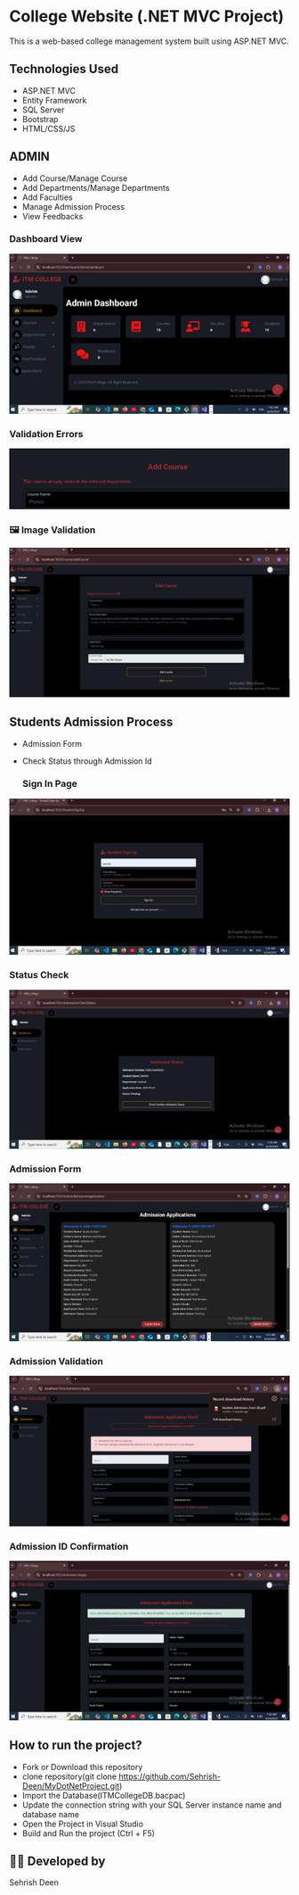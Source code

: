 # College Website (.NET MVC Project)

This is a web-based college management system built using ASP.NET MVC.

##  Technologies Used

- ASP.NET MVC
- Entity Framework
- SQL Server
- Bootstrap
- HTML/CSS/JS

## ADMIN

- Add Course/Manage Course
- Add Departments/Manage Departments
- Add Faculties
- Manage Admission Process
- View Feedbacks


###  Dashboard View
![Dashboard](https://github.com/Sehrish-Deen/MyDotNetProject/blob/main/screenshot.png/Dashboard.png?raw=true)

###  Validation Errors
![Validation](https://github.com/Sehrish-Deen/MyDotNetProject/blob/main/screenshot.png/Validation.PNG?raw=true)

### 🖼 Image Validation
![Image Validation](https://github.com/Sehrish-Deen/MyDotNetProject/blob/main/screenshot.png/image%20validation.PNG?raw=true)





## Students Admission Process

- Admission Form
- Check Status through Admission Id

  ###  Sign In Page
![Sign In](https://github.com/Sehrish-Deen/MyDotNetProject/blob/main/screenshot.png/signin.PNG?raw=true)

  ###  Status Check
![Status Check](https://github.com/Sehrish-Deen/MyDotNetProject/blob/main/screenshot.png/status.PNG?raw=true)

  ###  Admission Form
![Admission Form](https://github.com/Sehrish-Deen/MyDotNetProject/blob/main/screenshot.png/Admission.png?raw=true)

###  Admission Validation
![Admission Validation](https://github.com/Sehrish-Deen/MyDotNetProject/blob/main/screenshot.png/AdmissionValidation.png?raw=true)

###  Admission ID Confirmation
![AdmId](https://github.com/Sehrish-Deen/MyDotNetProject/blob/main/screenshot.png/AdmId.PNG?raw=true)

## How to run the project?

- Fork or Download this repository
- clone repository(git clone https://github.com/Sehrish-Deen/MyDotNetProject.git)
- Import the Database(ITMCollegeDB.bacpac)
- Update the connection string with your SQL Server instance name and database name
- Open the Project in Visual Studio
- Build and Run the project (Ctrl + F5)

## 🙋‍♀️ Developed by

Sehrish Deen
